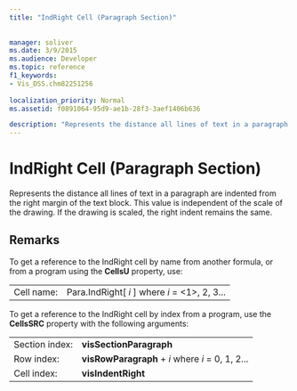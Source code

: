 ```yaml
---
title: "IndRight Cell (Paragraph Section)"
 
 
manager: soliver
ms.date: 3/9/2015
ms.audience: Developer
ms.topic: reference
f1_keywords:
- Vis_DSS.chm82251256
 
localization_priority: Normal
ms.assetid: f0891064-95d9-ae1b-28f3-3aef1406b636

description: "Represents the distance all lines of text in a paragraph are indented from the right margin of the text block. This value is independent of the scale of the drawing. If the drawing is scaled, the right indent remains the same."
---
```


# IndRight Cell (Paragraph Section)

Represents the distance all lines of text in a paragraph are indented from the right margin of the text block. This value is independent of the scale of the drawing. If the drawing is scaled, the right indent remains the same.
  
## Remarks

To get a reference to the IndRight cell by name from another formula, or from a program using the **CellsU** property, use: 
  
|||
|:-----|:-----|
| Cell name:  <br/> | Para.IndRight[  *i*  ]            where  *i*  = <1>, 2, 3...  <br/> |
   
To get a reference to the IndRight cell by index from a program, use the **CellsSRC** property with the following arguments: 
  
|||
|:-----|:-----|
| Section index:  <br/> |**visSectionParagraph** <br/> |
| Row index:  <br/> |**visRowParagraph** +  *i*            where  *i*  = 0, 1, 2...  <br/> |
| Cell index:  <br/> |**visIndentRight** <br/> |
   

